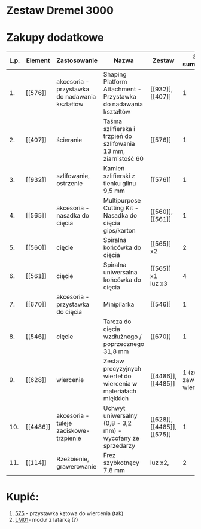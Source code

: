 
# Zestaw Dremel 3000

# Zakupy dodatkowe


| L.p. | Element  | Zastosowanie                                 | Nazwa                                                            | Zestaw                        | Sztuk sumarycznie            |
| ---- | -------- | -------------------------------------------- | ---------------------------------------------------------------- | ----------------------------- | ---------------------------- |
| 1.   | [[576]]  | akcesoria -przystawka do nadawania kształtów | Shaping Platform Attachment - Przystawka do nadawania kształtów  | [[932]], [[407]]              | 1                            |
| 2.   | [[407]]  | ścieranie                                    | Taśma szlifierska i trzpień do szlifowania 13 mm, ziarnistość 60 | [[576]]                       | 1                            |
| 3.   | [[932]]  | szlifowanie, ostrzenie                       | Kamień szlifierski z tlenku glinu 9,5 mm                         | [[576]]                       | 1                            |
| 4.   | [[565]]  | akcesoria - nasadka do cięcia                | Multipurpose Cutting Kit - Nasadka do cięcia gips/karton         | [[560]], [[561]]              | 1                            |
| 5.   | [[560]]  | cięcie                                       | Spiralna końcówka do cięcia                                      | [[565]] x2                    | 2                            |
| 6.   | [[561]]  | cięcie                                       | Spiralna uniwersalna końcówka do cięcia                          | [[565]] x1<br>luz x3          | 4                            |
| 7.   | [[670]]  | akcesoria -przystawka do cięcia              | Minipilarka                                                      | [[546]]                       | 1                            |
| 8.   | [[546]]  | cięcie                                       | Tarcza do cięcia wzdłużnego / poprzecznego 31,8 mm               | [[670]]                       | 1                            |
| 9.   | [[628]]  | wiercenie                                    | Zestaw precyzyjnych wierteł do wiercenia w materiałach miękkich  | [[4486]], [[4485]]            | 1 (zestaw zawiera 7 wierteł) |
| 10.  | [[4486]] | akcesoria - tuleje zaciskowe- trzpienie      | Uchwyt uniwersalny (0,8 - 3,2 mm) - wycofany ze sprzedarzy       | [[628]], [[4485]],<br>[[575]] | 1                            |
| 11.  | [[114]]  | Rzeźbienie, grawerowanie                     | Frez szybkotnący 7,8 mm                                          | luz x2,                       | 2                            |


# Kupić:
1. [575](https://www.dremel.com/pl/pl/p/przystawka-katowa-dremel-26150575jb) - przystawka kątowa do wiercenia (tak)
2. [LM01](https://www.dremel.com/pl/pl/p/modul-z-latarka-26150lm1ja)- moduł z latarką (?)